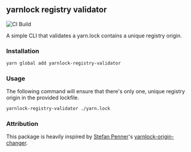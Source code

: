 ## yarnlock registry validator

![CI Build](https://github.com/scalvert/yarnlock-registry-validator/workflows/CI%20Build/badge.svg)

A simple CLI that validates a yarn.lock contains a unique registry origin.

### Installation

```sh
yarn global add yarnlock-registry-validator
```

### Usage

The following command will ensure that there's only one, unique registry origin in the provided lockfile.

```sh
yarnlock-registry-validator ./yarn.lock
```

### Attribution

This package is heavily inspired by [Stefan Penner](https://github.com/stefanpenner)'s [yarnlock-origin-changer](https://github.com/stefanpenner/yarnlock-origin-changer).
